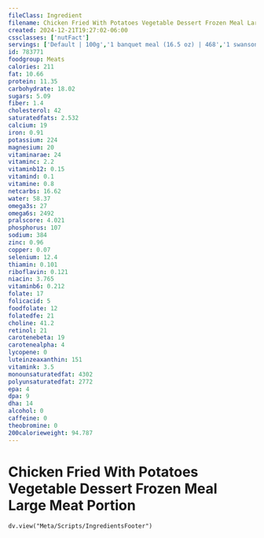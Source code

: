 ```yaml
---
fileClass: Ingredient
filename: Chicken Fried With Potatoes Vegetable Dessert Frozen Meal Large Meat Portion
created: 2024-12-21T19:27:02-06:00
cssclasses: ['nutFact']
servings: ['Default | 100g','1 banquet meal (16.5 oz) | 468','1 swanson meal (16.5 oz) | 468']
id: 783771
foodgroup: Meats
calories: 211
fat: 10.66
protein: 11.35
carbohydrate: 18.02
sugars: 5.09
fiber: 1.4
cholesterol: 42
saturatedfats: 2.532
calcium: 19
iron: 0.91
potassium: 224
magnesium: 20
vitaminarae: 24
vitaminc: 2.2
vitaminb12: 0.15
vitamind: 0.1
vitamine: 0.8
netcarbs: 16.62
water: 58.37
omega3s: 27
omega6s: 2492
pralscore: 4.021
phosphorus: 107
sodium: 384
zinc: 0.96
copper: 0.07
selenium: 12.4
thiamin: 0.101
riboflavin: 0.121
niacin: 3.765
vitaminb6: 0.212
folate: 17
folicacid: 5
foodfolate: 12
folatedfe: 21
choline: 41.2
retinol: 21
carotenebeta: 19
carotenealpha: 4
lycopene: 0
luteinzeaxanthin: 151
vitamink: 3.5
monounsaturatedfat: 4302
polyunsaturatedfat: 2772
epa: 4
dpa: 9
dha: 14
alcohol: 0
caffeine: 0
theobromine: 0
200calorieweight: 94.787
---
```


# Chicken Fried With Potatoes Vegetable Dessert Frozen Meal Large Meat Portion

```dataviewjs
dv.view("Meta/Scripts/IngredientsFooter")
```